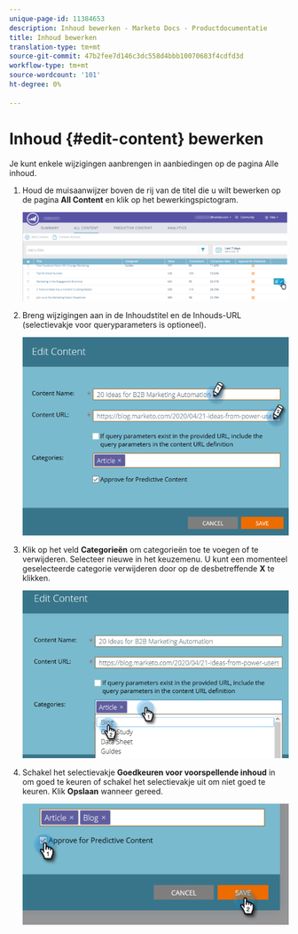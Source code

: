 ```yaml
---
unique-page-id: 11384653
description: Inhoud bewerken - Marketo Docs - Productdocumentatie
title: Inhoud bewerken
translation-type: tm+mt
source-git-commit: 47b2fee7d146c3dc558d4bbb10070683f4cdfd3d
workflow-type: tm+mt
source-wordcount: '101'
ht-degree: 0%

---
```



# Inhoud {#edit-content} bewerken

Je kunt enkele wijzigingen aanbrengen in aanbiedingen op de pagina Alle inhoud.

1. Houd de muisaanwijzer boven de rij van de titel die u wilt bewerken op de pagina **All Content** en klik op het bewerkingspictogram.

   ![](assets/image2017-10-3-9-3a8-3a1.png)

1. Breng wijzigingen aan in de Inhoudstitel en de Inhouds-URL (selectievakje voor queryparameters is optioneel).

   ![](assets/edit-content-2.png)

1. Klik op het veld **Categorieën** om categorieën toe te voegen of te verwijderen. Selecteer nieuwe in het keuzemenu. U kunt een momenteel geselecteerde categorie verwijderen door op de desbetreffende **X** te klikken.

   ![](assets/edit-content-3.png)

1. Schakel het selectievakje **Goedkeuren voor voorspellende inhoud** in om goed te keuren of schakel het selectievakje uit om niet goed te keuren. Klik **Opslaan** wanneer gereed.

   ![](assets/edit-content-4.png)


